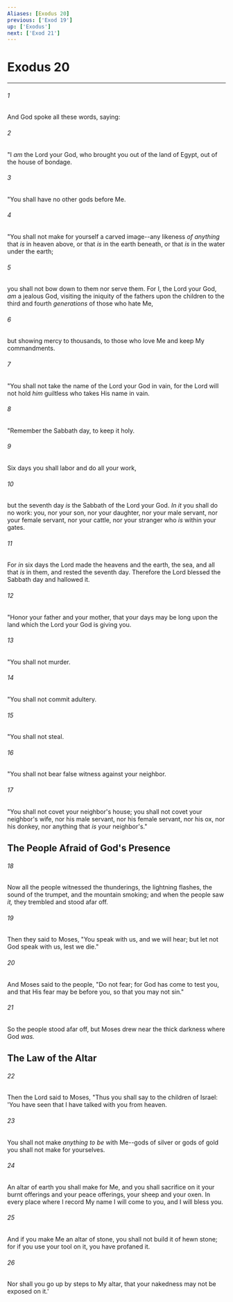 ```yaml
---
Aliases: [Exodus 20]
previous: ['Exod 19']
up: ['Exodus']
next: ['Exod 21']
---
```

# Exodus 20

***


###### 1 
And God spoke all these words, saying: 

###### 2 
"I _am_ the Lord your God, who brought you out of the land of Egypt, out of the house of bondage. 

###### 3 
"You shall have no other gods before Me. 

###### 4 
"You shall not make for yourself a carved image--any likeness _of anything_ that _is_ in heaven above, or that _is_ in the earth beneath, or that _is_ in the water under the earth; 

###### 5 
you shall not bow down to them nor serve them. For I, the Lord your God, _am_ a jealous God, visiting the iniquity of the fathers upon the children to the third and fourth _generations_ of those who hate Me, 

###### 6 
but showing mercy to thousands, to those who love Me and keep My commandments. 

###### 7 
"You shall not take the name of the Lord your God in vain, for the Lord will not hold _him_ guiltless who takes His name in vain. 

###### 8 
"Remember the Sabbath day, to keep it holy. 

###### 9 
Six days you shall labor and do all your work, 

###### 10 
but the seventh day _is_ the Sabbath of the Lord your God. _In it_ you shall do no work: you, nor your son, nor your daughter, nor your male servant, nor your female servant, nor your cattle, nor your stranger who _is_ within your gates. 

###### 11 
For _in_ six days the Lord made the heavens and the earth, the sea, and all that _is_ in them, and rested the seventh day. Therefore the Lord blessed the Sabbath day and hallowed it. 

###### 12 
"Honor your father and your mother, that your days may be long upon the land which the Lord your God is giving you. 

###### 13 
"You shall not murder. 

###### 14 
"You shall not commit adultery. 

###### 15 
"You shall not steal. 

###### 16 
"You shall not bear false witness against your neighbor. 

###### 17 
"You shall not covet your neighbor's house; you shall not covet your neighbor's wife, nor his male servant, nor his female servant, nor his ox, nor his donkey, nor anything that _is_ your neighbor's." 

## The People Afraid of God's Presence 

###### 18 
Now all the people witnessed the thunderings, the lightning flashes, the sound of the trumpet, and the mountain smoking; and when the people saw _it,_ they trembled and stood afar off. 

###### 19 
Then they said to Moses, "You speak with us, and we will hear; but let not God speak with us, lest we die." 

###### 20 
And Moses said to the people, "Do not fear; for God has come to test you, and that His fear may be before you, so that you may not sin." 

###### 21 
So the people stood afar off, but Moses drew near the thick darkness where God _was._

## The Law of the Altar 

###### 22 
Then the Lord said to Moses, "Thus you shall say to the children of Israel: 'You have seen that I have talked with you from heaven. 

###### 23 
You shall not make _anything to be_ with Me--gods of silver or gods of gold you shall not make for yourselves. 

###### 24 
An altar of earth you shall make for Me, and you shall sacrifice on it your burnt offerings and your peace offerings, your sheep and your oxen. In every place where I record My name I will come to you, and I will bless you. 

###### 25 
And if you make Me an altar of stone, you shall not build it of hewn stone; for if you use your tool on it, you have profaned it. 

###### 26 
Nor shall you go up by steps to My altar, that your nakedness may not be exposed on it.'

